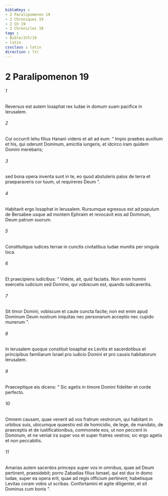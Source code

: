 ```yaml
---
bibleKeys : 
- 2 Paralipomenon 19
- 2 Chroniques 19
- 2 Ch 19
- 2 Chronicles 19
tags : 
- Bible/2Ch/19
- latin
cssclass : latin
direction : ltr
---
```


# 2 Paralipomenon 19

###### 1
Reversus est autem Iosaphat rex Iudae in domum suam pacifice in Ierusalem. 
###### 2
Cui occurrit Iehu filius Hanani videns et ait ad eum: “ Impio praebes auxilium et his, qui oderunt Dominum, amicitia iungeris, et idcirco iram quidem Domini merebaris; 
###### 3
sed bona opera inventa sunt in te, eo quod abstuleris palos de terra et praeparaveris cor tuum, ut requireres Deum ”.
###### 4
Habitavit ergo Iosaphat in Ierusalem. Rursumque egressus est ad populum de Bersabee usque ad montem Ephraim et revocavit eos ad Dominum, Deum patrum suorum. 
###### 5
Constituitque iudices terrae in cunctis civitatibus Iudae munitis per singula loca. 
###### 6
Et praecipiens iudicibus: “ Videte, ait, quid faciatis. Non enim homini exercetis iudicium sed Domino, qui vobiscum est, quando iudicaveritis. 
###### 7
Sit timor Domini, vobiscum et caute cuncta facite; non est enim apud Dominum Deum nostrum iniquitas nec personarum acceptio nec cupido munerum ”.
###### 8
In Ierusalem quoque constituit Iosaphat ex Levitis et sacerdotibus et principibus familiarum Israel pro iudicio Domini et pro causis habitatorum Ierusalem. 
###### 9
Praecepitque eis dicens: “ Sic agetis in timore Domini fideliter et corde perfecto. 
###### 10
Omnem causam, quae venerit ad vos fratrum vestrorum, qui habitant in urbibus suis, ubicumque quaestio est de homicidio, de lege, de mandato, de praeceptis et de iustificationibus, commonete eos, ut non peccent in Dominum, et ne veniat ira super vos et super fratres vestros; sic ergo agetis et non peccabitis. 
###### 11
Amarias autem sacerdos princeps super vos in omnibus, quae ad Deum pertinent, praesidebit; porro Zabadias filius Ismael, qui est dux in domo Iudae, super ea opera erit, quae ad regis officium pertinent; habetisque Levitas coram vobis ut scribas. Confortamini et agite diligenter, et sit Dominus cum bonis ”.
